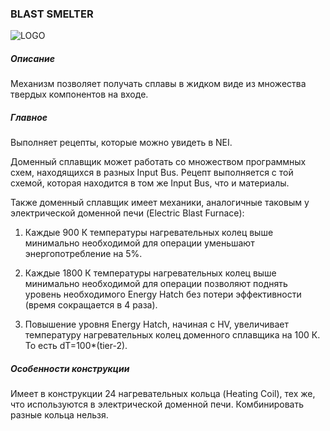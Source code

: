 ### BLAST SMELTER

![LOGO](https://gtimpact.space/media/gregtech/BlastSmelter.png)

##### Описание

Механизм позволяет получать сплавы в жидком виде из множества твердых компонентов на входе.

##### Главное

Выполняет рецепты, которые можно увидеть в NEI. 

Доменный сплавщик может работать со множеством программных схем, находящихся в разных Input Bus. Рецепт выполняется с той схемой, которая находится в том же Input Bus, что и материалы.

Также доменный сплавщик имеет механики, аналогичные таковым у электрической доменной печи (Electric Blast Furnace):


1. Каждые 900 К температуры нагревательных колец выше минимально необходимой для операции уменьшают энергопотребление на 5%.


2. Каждые 1800 К температуры нагревательных колец выше минимально необходимой для операции позволяют поднять уровень необходимого Energy Hatch без потери эффективности (время сокращается в 4 раза).


3. Повышение уровня Energy Hatch, начиная с HV, увеличивает температуру нагревательных колец доменного сплавщика на 100 К. То есть dT=100*(tier-2).

##### Особенности конструкции

Имеет в конструкции 24 нагревательных кольца (Heating Coil), тех же, что используются в электрической доменной печи. Комбинировать разные кольца нельзя.
